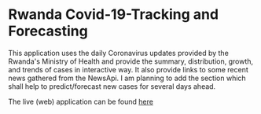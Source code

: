 # Rwanda Covid-19-Tracking and Forecasting
 
This application uses the daily Coronavirus updates provided by the Rwanda's Ministry of Health and provide the summary, distribution, growth, and trends of cases in interactive way. It also provide links to some recent news gathered from the NewsApi. I am planning to add the section which shall help to predict/forecast new cases for several days ahead.

The live (web) application can be found [here](https://nzagaspard-rwanda-covid-1-rwandacovidtracker-forecasting-qysmp5.streamlit.app)
